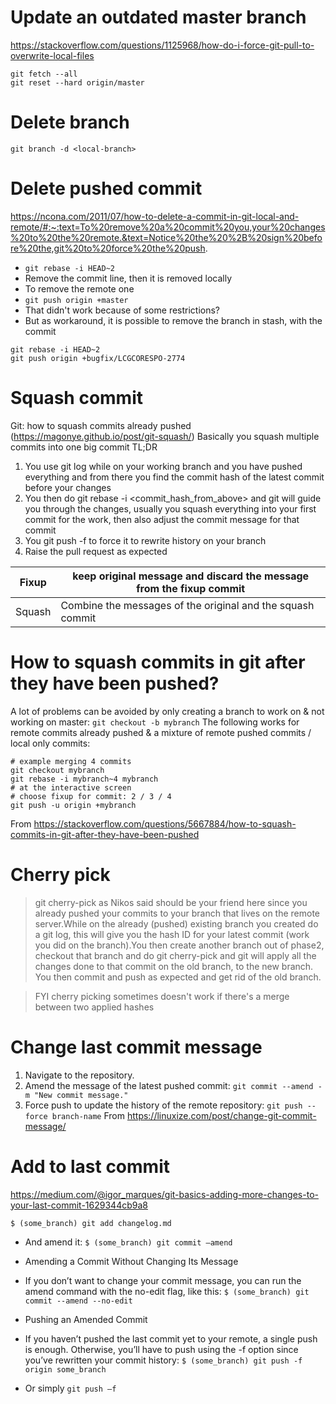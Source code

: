 # Update an outdated master branch
https://stackoverflow.com/questions/1125968/how-do-i-force-git-pull-to-overwrite-local-files
```
git fetch --all
git reset --hard origin/master
```

# Delete branch
```
git branch -d <local-branch>
```






# Delete pushed commit
https://ncona.com/2011/07/how-to-delete-a-commit-in-git-local-and-remote/#:~:text=To%20remove%20a%20commit%20you,your%20changes%20to%20the%20remote.&text=Notice%20the%20%2B%20sign%20before%20the,git%20to%20force%20the%20push.

- `git rebase -i HEAD~2`
- Remove the commit line, then it is removed locally
- To remove the remote one
- `git push origin +master`
- That didn't work because of some restrictions?
- But as workaround, it is possible to remove the branch in stash, with the commit
	
```
git rebase -i HEAD~2
git push origin +bugfix/LCGCORESPO-2774
```


# Squash commit 
Git: how to squash commits already pushed (https://magonye.github.io/post/git-squash/)
Basically you squash multiple commits into one big commit
TL;DR
1. You use git log while on your working branch and you have pushed everything and from there you find the commit hash of the latest commit before your changes
2. You then do git rebase -i <commit_hash_from_above> and git will guide you through the changes, usually you squash everything into your first commit for the work, then also adjust the commit message for that commit
3. You git push -f to force it to rewrite history on your branch
4. Raise the pull request as expected

Fixup |	keep original message and discard the message from the fixup commit
--- | ---
Squash | Combine the messages of the original and the squash commit


# How to squash commits in git after they have been pushed?
A lot of problems can be avoided by only creating a branch to work on & not working on master:
`git checkout -b mybranch`
The following works for remote commits already pushed & a mixture of remote pushed commits / local only commits:
```
# example merging 4 commits
git checkout mybranch
git rebase -i mybranch~4 mybranch
# at the interactive screen
# choose fixup for commit: 2 / 3 / 4
git push -u origin +mybranch
```
From <https://stackoverflow.com/questions/5667884/how-to-squash-commits-in-git-after-they-have-been-pushed> 


# Cherry pick 
> git cherry-pick <commit hash> as Nikos said should be your friend here since you already pushed your commits to your branch that lives on the remote server.While on the already (pushed) existing branch you created do a git log, this will give you the hash ID for your latest commit (work you did on the branch).You then create another branch out of phase2, checkout that branch and do git cherry-pick <hash id> and git will apply all the changes done to that commit on the old branch, to the new branch. You then commit and push as expected and get rid of the old branch.

> FYI cherry picking sometimes doesn't work if there's a merge between two applied hashes

  
  
# Change last commit message
1. Navigate to the repository.
2. Amend the message of the latest pushed commit:
`git commit --amend -m "New commit message."`
3. Force push to update the history of the remote repository:
`git push --force branch-name`
From <https://linuxize.com/post/change-git-commit-message/> 

  
  
# Add to last commit
https://medium.com/@igor_marques/git-basics-adding-more-changes-to-your-last-commit-1629344cb9a8


`$ (some_branch) git add changelog.md`
- And amend it:
`$ (some_branch) git commit –amend`

- Amending a Commit Without Changing Its Message
- If you don’t want to change your commit message, you can run the amend command with the no-edit flag, like this:
`$ (some_branch) git commit --amend --no-edit`
  
- Pushing an Amended Commit
- If you haven’t pushed the last commit yet to your remote, a single push is enough. Otherwise, you’ll have to push using the -f option since you’ve rewritten your commit history:
`$ (some_branch) git push -f origin some_branch`

- Or simply 
`git push –f`


